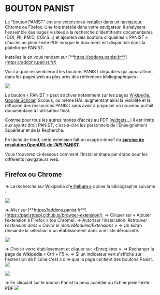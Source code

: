 
# BOUTON PANIST

Le "bouton PANIST" est une extension à installer dans un navigateur, Chrome ou Firefox. Une fois installé dans votre navigateur, il analysera l'ensemble des pages visitées à la recherche d'identifiants documentaires (DOI, PII, PMID, COinS...) et ajoutera des boutons cliquables « PANIST » d’accès au plein-texte PDF lorsque le document est disponible dans la plateforme PANIST.

Installez le en vous rendant sur  [**https://addons.panist.fr**](https://addons.panist.fr/)

Voici à quoi ressembleront les boutons PANIST cliquables qui apparaîtront dans les pages web au plus près des références bibliographiques :

![](https://panistdepl.github.io/browser-extension/assets/btn_panist.png)

Le bouton « PANIST » peut s’activer notamment sur les pages  [Wikipédia](https://fr.wikipedia.org/wiki/H%C3%A9lium),  [Google Scholar](https://scholar.google.fr/scholar?hl=fr&as_sdt=0%2C5&q=brain&btnG=), Scopus, ou même HAL augmentant ainsi la visibilité et la diffusion des ressources PANIST sans avoir à proposer un nouveau portail documentaire à l'utilisateur final.

Comme pour tous les autres modes d’accès au PDF ([widgets](https://widgets.panist.fr/)…) il est limité aux ayants droit PANIST, c'est-à-dire les personnels de l'Enseignement Supérieur et de la Recherche.

En tâche de fond, cette extension fait un usage intensif du  [**service de résolution OpenURL de l’API PANIST**](https://doc.panist.fr/api/openurl/).

Vous trouverez ci-dessous comment l'installer étape par étape pour les différents navigateurs web.

## Firefox ou Chrome

=> La recherche sur Wikipédia d’[**« Hélium »**](https://fr.wikipedia.org/wiki/H%C3%A9lium)  donne la bibliographie suivante :

![](https://panistdepl.github.io/browser-extension/assets/wikipedia_screenshot_nobtn.png)

=> Aller sur  [**https://addons.panist.fr**](https://panistdepl.github.io/browser-extension/).
=> Cliquer sur « Ajouter l’extension à Firefox » (ou Chrome).
=> Autoriser l’installation.
_Retrouver l’extension dans « Ouvrir le menu/Modules/Extensions »_
=> Un écran demande la sélection d'un établissement dans une liste déroulante.

![](https://panistdepl.github.io/browser-extension/assets/config_page.png)

=> Choisir votre établissement et cliquer sur «Enregistrer ».
=> Recharger la page de Wikipédia « Ctrl + F5 ».
=> Si un indicateur vert s'affiche sur l'extension de l'icône c'est a dire que la page contient des boutons Panist.
![](https://panistdepl.github.io/browser-extension/assets/icon_with_notif.png)


![](https://panistdepl.github.io/browser-extension/assets/wikipedia_screenshot.png)


=> En cliquant sur le bouton Panist tu peux accéder au fichier plein-texte PDF 
![](https://panistdepl.github.io/browser-extension/src/img.png)
